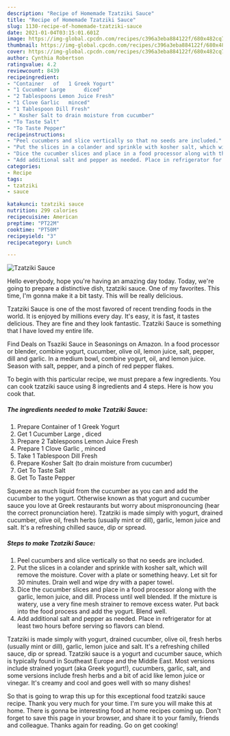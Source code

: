 ```yaml
---
description: "Recipe of Homemade Tzatziki Sauce"
title: "Recipe of Homemade Tzatziki Sauce"
slug: 1130-recipe-of-homemade-tzatziki-sauce
date: 2021-01-04T03:15:01.601Z
image: https://img-global.cpcdn.com/recipes/c396a3eba884122f/680x482cq70/tzatziki-sauce-recipe-main-photo.jpg
thumbnail: https://img-global.cpcdn.com/recipes/c396a3eba884122f/680x482cq70/tzatziki-sauce-recipe-main-photo.jpg
cover: https://img-global.cpcdn.com/recipes/c396a3eba884122f/680x482cq70/tzatziki-sauce-recipe-main-photo.jpg
author: Cynthia Robertson
ratingvalue: 4.2
reviewcount: 8439
recipeingredient:
- "Container   of   1 Greek Yogurt"
- "1 Cucumber Large      diced"
- "2 Tablespoons Lemon Juice Fresh"
- "1 Clove Garlic   minced"
- "1 Tablespoon Dill Fresh"
- " Kosher Salt to drain moisture from cucumber"
- "To Taste Salt"
- "To Taste Pepper"
recipeinstructions:
- "Peel cucumbers and slice vertically so that no seeds are included."
- "Put the slices in a colander and sprinkle with kosher salt, which will remove the moisture. Cover with a plate or something heavy. Let sit for 30 minutes. Drain well and wipe dry with a paper towel."
- "Dice the cucumber slices and place in a food processor along with the garlic, lemon juice, and dill. Process until well blended. If the mixture is watery, use a very fine mesh strainer to remove excess water. Put back into the food process and add the yogurt. Blend well."
- "Add additional salt and pepper as needed. Place in refrigerator for at least two hours before serving so flavors can blend."
categories:
- Recipe
tags:
- tzatziki
- sauce

katakunci: tzatziki sauce 
nutrition: 299 calories
recipecuisine: American
preptime: "PT22M"
cooktime: "PT50M"
recipeyield: "3"
recipecategory: Lunch

---
```



![Tzatziki Sauce](https://img-global.cpcdn.com/recipes/c396a3eba884122f/680x482cq70/tzatziki-sauce-recipe-main-photo.jpg)

Hello everybody, hope you're having an amazing day today. Today, we're going to prepare a distinctive dish, tzatziki sauce. One of my favorites. This time, I'm gonna make it a bit tasty. This will be really delicious.

Tzatziki Sauce is one of the most favored of recent trending foods in the world. It is enjoyed by millions every day. It's easy, it is fast, it tastes delicious. They are fine and they look fantastic. Tzatziki Sauce is something that I have loved my entire life.

Find Deals on Tsaziki Sauce in Seasonings on Amazon. In a food processor or blender, combine yogurt, cucumber, olive oil, lemon juice, salt, pepper, dill and garlic. In a medium bowl, combine yogurt, oil, and lemon juice. Season with salt, pepper, and a pinch of red pepper flakes.


To begin with this particular recipe, we must prepare a few ingredients. You can cook tzatziki sauce using 8 ingredients and 4 steps. Here is how you cook that.

<!--inarticleads1-->

##### The ingredients needed to make Tzatziki Sauce:

1. Prepare Container   of   1 Greek Yogurt
1. Get 1 Cucumber Large    ,  diced
1. Prepare 2 Tablespoons Lemon Juice Fresh
1. Prepare 1 Clove Garlic ,  minced
1. Take 1 Tablespoon Dill Fresh
1. Prepare  Kosher Salt (to drain moisture from cucumber)
1. Get To Taste Salt
1. Get To Taste Pepper


Squeeze as much liquid from the cucumber as you can and add the cucumber to the yogurt. Otherwise known as that yogurt and cucumber sauce you love at Greek restaurants but worry about mispronouncing (hear the correct pronunciation here). Tzatziki is made simply with yogurt, drained cucumber, olive oil, fresh herbs (usually mint or dill), garlic, lemon juice and salt. It&#39;s a refreshing chilled sauce, dip or spread. 

<!--inarticleads2-->

##### Steps to make Tzatziki Sauce:

1. Peel cucumbers and slice vertically so that no seeds are included.
1. Put the slices in a colander and sprinkle with kosher salt, which will remove the moisture. Cover with a plate or something heavy. Let sit for 30 minutes. Drain well and wipe dry with a paper towel.
1. Dice the cucumber slices and place in a food processor along with the garlic, lemon juice, and dill. Process until well blended. If the mixture is watery, use a very fine mesh strainer to remove excess water. Put back into the food process and add the yogurt. Blend well.
1. Add additional salt and pepper as needed. Place in refrigerator for at least two hours before serving so flavors can blend.


Tzatziki is made simply with yogurt, drained cucumber, olive oil, fresh herbs (usually mint or dill), garlic, lemon juice and salt. It&#39;s a refreshing chilled sauce, dip or spread. Tzatziki sauce is a yogurt and cucumber sauce, which is typically found in Southeast Europe and the Middle East. Most versions include strained yogurt (aka Greek yogurt!), cucumbers, garlic, salt, and some versions include fresh herbs and a bit of acid like lemon juice or vinegar. It&#39;s creamy and cool and goes well with so many dishes! 

So that is going to wrap this up for this exceptional food tzatziki sauce recipe. Thank you very much for your time. I'm sure you will make this at home. There is gonna be interesting food at home recipes coming up. Don't forget to save this page in your browser, and share it to your family, friends and colleague. Thanks again for reading. Go on get cooking!
